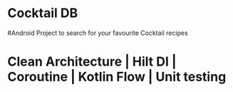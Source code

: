 # Cocktail DB
#Android Project to search for your favourite Cocktail recipes
# Clean Architecture | Hilt DI | Coroutine | Kotlin Flow | Unit testing
